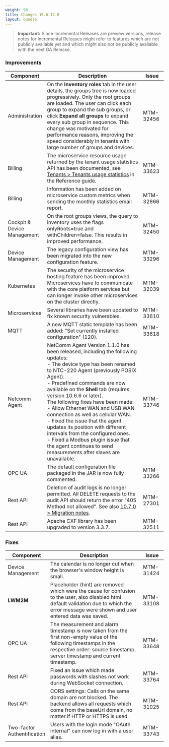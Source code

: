 ```yaml
---
weight: 90
title: Changes 10.6.12.0
layout: bundle
---
```


>**Important:** Since Incremental Releases are preview versions, release notes for Incremental Releases might refer to features which are not publicly available yet and which might also not be publicly available with the next GA Release.

### Improvements

<div><table ><colgroup>
<col style="width: 15%;"><col style="width: 70%;"><col style="width: 15%;"></colgroup>
<thead><tr>
<th>
Component</th>
<th>
Description</th>
<th>
Issue</th>
</tr>
</thead><tbody>

<tr>
<td>
Administration</td>
<td > On the <b>Inventory roles</b> tab in the user details, the groups tree is now loaded progressively. Only the root groups are loaded. The user can click each group to expand the sub groups, or click <b>Expand all groups</b> to expand every sub group in sequence.
This change was motivated for performance reasons, improving the speed considerably in tenants with large number of groups and devices. </td>
<td>
MTM-32456</td>
</tr>

<tr>
<td>
Billing</td>
<td > The microservice resource usage returned by the tenant usage statistics API has been documented, see <a href="/reference/tenants#tenant-usage-statistics" class="no-ajaxy">Tenants > Tenants usage statistics</a> in the Reference guide. </td>
<td>
MTM-33623</td>
</tr>

<tr>
<td>
Billing</td>
<td > Information has been added on microservice custom metrics when sending the monthly statistics email report. </td>
<td>
MTM-32866</td>
</tr>

<tr>
<td>
Cockpit & Device Management</td>
<td > On the root groups views, the query to inventory uses the flags onlyRoots=true and withChildren=false.
This results in improved performance. </td>
<td>
MTM-32450</td>
</tr>

<tr>
<td>
Device Management</td>
<td > The legacy configuration view has been migrated into the new configuration feature. </td>
<td>
MTM-33296</td>
</tr>

<tr>
<td>
Kubernetes</td>
<td > The security of the microservice hosting feature has been improved. Microservices have to communicate with the core platform services but can longer invoke other microservices on the cluster directly. </td>
<td>
MTM-32039</td>
</tr>

<tr>
<td>
Microservices</td>
<td > Several libraries have been updated to fix known security vulnerables. </td>
<td>
MTM-33610</td>
</tr>

<tr>
<td>
MQTT</td>
<td > A new MQTT static template has been added: "Set currently installed configuration" (120). </td>
<td>
MTM-33618</td>
</tr>

<tr>
<td>
Netcomm Agent</td>
<td > NetComm Agent Version 1.1.0 has been released, including the following updates:<br>
- The device type has been renamed to NTC-220 Agent (previously POSIX Agent).<br>
- Predefined commands are now available on the <b>Shell</b> tab (requires version 10.6.6 or later).<br>
The following fixes have been made:
<br>- Allow Ethernet WAN and USB WAN connection as well as cellular WAN.
<br>- Fixed the issue that the agent updates its position with different intervals from the configured ones.
<br>- Fixed a Modbus plugin issue that the agent continues to send measurements after slaves are unavailable. </td>
<td>
MTM-33746</td>
</tr>

<tr>
<td>
OPC UA</td>
<td > The default configuration file packaged in the JAR is now fully commented. </td>
<td>
MTM-33266</td>
</tr>

<tr>
<td>
Rest API</td>
<td > Deletion of audit logs is no longer permitted. All DELETE requests to the audit API should return the error “405 Method not allowed”. See also <a href="/release-notes/10-7-0/#10-7-0-migration-notes" class="no-ajaxy">10.7.0 > Migration notes</a>.</td>
<td>
MTM-27301</td>
</tr>

<tr>
<td>
Rest API</td>
<td > Apache CXF library has been upgraded to version 3.3.7. </td>
<td>
MTM-32511</td>
</tr>

</tbody></table></div>


<h3>
Fixes</h3>
<div><table ><colgroup>
<col style="width: 15%;"><col style="width: 70%;"><col style="width: 15%;"></colgroup>
<thead><tr>
<th>
Component</th>
<th>
Description</th>
<th>
Issue</th>
</tr>
</thead><tbody>

<tr>
<td>
Device Management</td>
<td > The calendar is no longer cut when the browser's window height is small.</td>
<td>
MTM-31424</td>
</tr>

<tr>
<td>
<b>LWM2M</b></td>
<td > Placeholder (hint) are removed which were the cause for confusion to the user, also disabled html default validation due to which the error message were shown and user entered data was saved.</td>
<td>
MTM-33108</td>
</tr>

<tr>
<td>
OPC UA</td>
<td > The measurement and alarm timestamp is now taken from the first non-empty value of the following timestamps in the respective order: source timestamp, server timestamp and current timestamp.</td>
<td>
MTM-33648</td>
</tr>

<tr>
<td>
Rest API</td>
<td > Fixed an issue which made passwords with slashes not work during WebSocket connection.</td>
<td>
MTM-33764</td>
</tr>

<tr>
<td>
Rest API</td>
<td > CORS settings: Calls on the same domain are not blocked. The backend allows all requests which come from the baseUrl domain, no matter if HTTP or HTTPS is used.</td>
<td>
MTM-31025</td>
</tr>

<tr>
<td>
Two-factor Authentification</td>
<td > Users with the login mode "OAuth internal"&nbsp;can now log in with a user alias.</td>
<td>
MTM-33743</td>
</tr>
</tbody></table></div>

